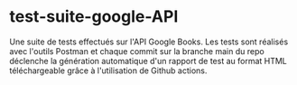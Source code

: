 # test-suite-google-API

<!--
An API test suite on the google books API made with POSTMAN with an automatic report generation using Github actions CI service. -->

Une suite de tests effectués sur l'API Google Books. Les tests sont réalisés avec l'outils Postman et chaque commit sur la branche main du repo déclenche la génération automatique d'un rapport de test au format HTML téléchargeable grâce à l'utilisation de Github actions.
